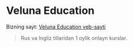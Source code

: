 # Veluna Education

Bizning sayt: [Veluna Education veb-sayti](https://ibrohimkomilov001-web.github.io/velunaeducation/)

> Rus va Ingliz tillaridan 1 oylik onlayn kurslar.

